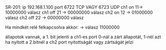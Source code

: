 SR-201:
ip 192.168.1.100
port 6722 TCP VAGY 6723 UDP
ch1 on 11-> 10000000 válasz
ch1 off 21 -> 00000000 válasz
ch2 on 12 -> 01000000 válasz
ch2 off 22 -> 00000000 válasz

Ha mindkét relé felkapcsolva akkor:
-> válasz 11000000

állapotok vannak, a 1. bit jelenti a ch1-es port 0-nál a zárt állapotát, 1-nél azt ha nyitott
a 2.bitnél a ch2 port nyitottságát vagy zártságát jelzi

